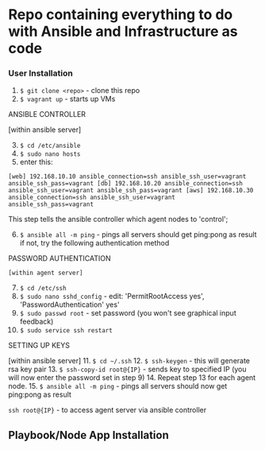 # Repo containing everything to do with Ansible and Infrastructure as code

### User Installation

1. `$ git clone <repo>` - clone this repo
2. `$ vagrant up` - starts up VMs

ANSIBLE CONTROLLER

  [within ansible server]

3. `$ cd /etc/ansible`
4. `$ sudo nano hosts`
5. enter this:

  `[web]
  192.168.10.10 ansible_connection=ssh ansible_ssh_user=vagrant ansible_ssh_pass=vagrant
  [db]
  192.168.10.20 ansible_connection=ssh ansible_ssh_user=vagrant ansible_ssh_pass=vagrant
  [aws]
  192.168.10.30 ansible_connection=ssh ansible_ssh_user=vagrant ansible_ssh_pass=vagrant`

  This step tells the ansible controller which agent nodes to 'control';

6. `$ ansible all -m ping` - pings all servers
    should get ping:pong as result
    if not, try the following authentication method

PASSWORD AUTHENTICATION

    [within agent server]
    
7. `$ cd /etc/ssh`
8. `$ sudo nano sshd_config` - edit: 'PermitRootAccess yes', 'PasswordAuthentication' yes'
9. `$ sudo passwd root` - set password
    (you won't see graphical input feedback)
10. `$ sudo service ssh restart`

SETTING UP KEYS

   [within ansible server]
11. `$ cd ~/.ssh`
12. `$ ssh-keygen` - this will generate rsa key pair
13. `$ ssh-copy-id root@{IP}` - sends key to specified IP
    (you will now enter the password set in step 9)
14. Repeat step 13 for each agent node.
15. `$ ansible all -m ping` - pings all servers
  should now get ping:pong as result

   `ssh root@{IP}` - to access agent server via ansible controller

## Playbook/Node App Installation
